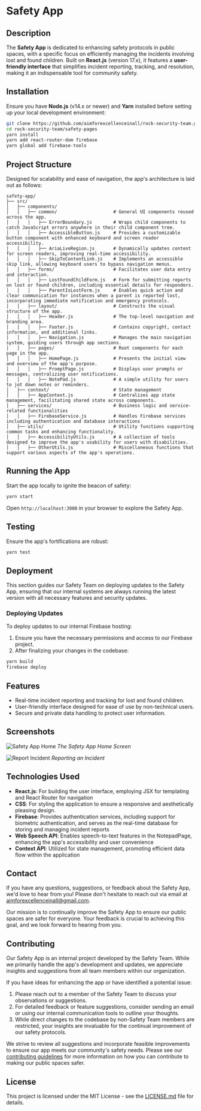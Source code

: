 # Safety App

## Description
The **Safety App** is dedicated to enhancing safety protocols in public spaces, with a specific focus on efficiently managing the incidents involving lost and found children. Built on **React.js** (version 17.x), it features a **user-friendly interface** that simplifies incident reporting, tracking, and resolution, making it an indispensable tool for community safety.

## Installation
Ensure you have **Node.js** (v14.x or newer) and **Yarn** installed before setting up your local development environment:

```bash
git clone https://github.com/aimforexcellenceinall/rock-security-team.git
cd rock-security-team/safety-pages
yarn install
yarn add react-router-dom firebase
yarn global add firebase-tools
```

## Project Structure
Designed for scalability and ease of navigation, the app's architecture is laid out as follows:

```plaintext
safety-app/
├── src/
│   ├── components/
│   │   ├── common/                     # General UI components reused across the app.
│   │   │   ├── ErrorBoundary.js        # Wraps child components to catch JavaScript errors anywhere in their child component tree.
│   │   │   ├── AccessibleButton.js     # Provides a customizable button component with enhanced keyboard and screen reader accessibility.
│   │   │   ├── AriaLiveRegion.js       # Dynamically updates content for screen readers, improving real-time accessibility.
│   │   │   ├── SkipToContentLink.js    # Implements an accessible skip link, allowing keyboard users to bypass navigation menus.
│   │   ├── forms/                      # Facilitates user data entry and interaction.
│   │   │   ├── LostFoundChildForm.js   # Form for submitting reports on lost or found children, including essential details for responders.
│   │   │   ├── ParentIsLostForm.js     # Enables quick action and clear communication for instances when a parent is reported lost, incorporating immediate notification and emergency protocols.
│   │   ├── layout/                     # Constructs the visual structure of the app.
│   │   │   ├── Header.js               # The top-level navigation and branding area.
│   │   │   ├── Footer.js               # Contains copyright, contact information, and additional links.
│   │   │   ├── Navigation.js           # Manages the main navigation system, guiding users through app sections.
│   │   ├── pages/                      # Root components for each page in the app.
│   │   │   ├── HomePage.js             # Presents the initial view and overview of the app's purpose.
│   │   │   ├── PromptPage.js           # Displays user prompts or messages, centralizing user notifications.
│   │   │   ├── NotePad.js              # A simple utility for users to jot down notes or reminders.
│   ├── context/                        # State management
│   │   ├── AppContext.js               # Centralizes app state management, facilitating shared state across components.
│   ├── services/                       # Business logic and service-related functionalities
│   │   ├── FirebaseService.js          # Handles Firebase services including authentication and database interactions
│   ├── utils/                          # Utility functions supporting common tasks and enhancing functionality.
│   │   ├── AccessibilityUtils.js       # A collection of tools designed to improve the app's usability for users with disabilities.
│   │   ├── OtherUtils.js               # Miscellaneous functions that support various aspects of the app's operations.
```

## Running the App
Start the app locally to ignite the beacon of safety:

```bash
yarn start
```

Open `http://localhost:3000` in your browser to explore the Safety App.

## Testing
Ensure the app's fortifications are robust:

```bash
yarn test
```

## Deployment
This section guides our Safety Team on deploying updates to the Safety App, ensuring that our internal systems are always running the latest version with all necessary features and security updates.

### Deploying Updates
To deploy updates to our internal Firebase hosting:

1. Ensure you have the necessary permissions and access to our Firebase project.
2. After finalizing your changes in the codebase:

```bash
yarn build
firebase deploy
```

## Features
- Real-time incident reporting and tracking for lost and found children.
- User-friendly interface designed for ease of use by non-technical users.
- Secure and private data handling to protect user information.

## Screenshots
![Safety App Home](link-to-homepage-screenshot.jpg)
*The Safety App Home Screen*

![Report Incident](link-to-report-incident-screenshot.jpg)
*Reporting an Incident*

## Technologies Used
- **React.js**: For building the user interface, employing JSX for templating and React Router for navigation
- **CSS**: For styling the application to ensure a responsive and aesthetically pleasing design.
- **Firebase**: Provides authentication services, including support for biometric authentication, and serves as the real-time database for storing and managing incident reports
- **Web Speech API**: Enables speech-to-text features in the NotepadPage, enhancing the app's accessibility and user convenience
- **Context API**: Utilized for state management, promoting efficient data flow within the application

## Contact
If you have any questions, suggestions, or feedback about the Safety App, we'd love to hear from you! Please don't hesitate to reach out via email at [aimforexcellenceinall@gmail.com](mailto:aimforexcellenceinall@gmail.com).

Our mission is to continually improve the Safety App to ensure our public spaces are safer for everyone. Your feedback is crucial to achieving this goal, and we look forward to hearing from you.

## Contributing
Our Safety App is an internal project developed by the Safety Team. While we primarily handle the app's development and updates, we appreciate insights and suggestions from all team members within our organization.

If you have ideas for enhancing the app or have identified a potential issue:

1. Please reach out to a member of the Safety Team to discuss your observations or suggestions.
2. For detailed feedback or feature suggestions, consider sending an email or using our internal communication tools to outline your thoughts.
3. While direct changes to the codebase by non-Safety Team members are restricted, your insights are invaluable for the continual improvement of our safety protocols.

We strive to review all suggestions and incorporate feasible improvements to ensure our app meets our community's safety needs. Please see our [contributing guidelines](CONTRIBUTING.md) for more information on how you can contribute to making our public spaces safer.

## License
This project is licensed under the MIT License - see the [LICENSE.md](LICENSE.md) file for details.